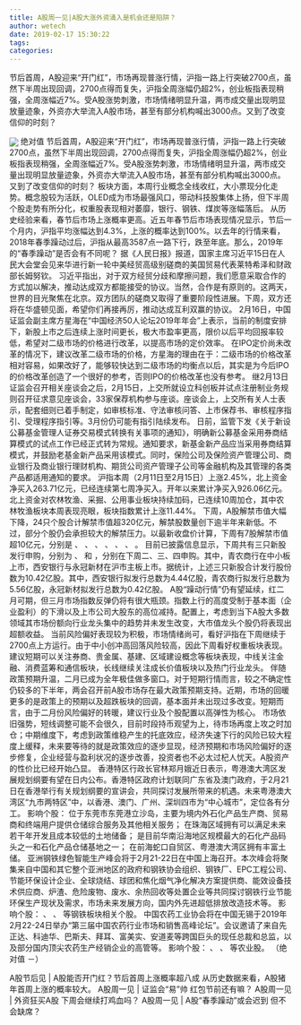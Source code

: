 ```yaml
---
title: A股周一见|A股大涨外资涌入是机会还是陷阱？
author: wetech
date: 2019-02-17 15:30:22
tags: 
categories: 
---
```

节后首周，A股迎来“开门红”，市场再现普涨行情，沪指一路上行突破2700点，虽然下半周出现回调，2700点得而复失，沪指全周涨幅仍超2%，创业板指表现稍强，全周涨幅近7%。受A股涨势刺激，市场情绪明显升温，两市成交量出现明显放量迹象，外资亦大举流入A股市场，甚至有部分机构喊出3000点。又到了改变信仰的时刻？
<!-- more -->
<img align="center" border="0" src="http://invest-images-external.cbndata.org/5LiA6LSiQUJT/images/550cfcf9c5e525e2b8c26f996053dfbb7167c6ae.png" />
绝对值
节后首周，A股迎来“开门红”，市场再现普涨行情，沪指一路上行突破2700点，虽然下半周出现回调，2700点得而复失，沪指全周涨幅仍超2%，创业板指表现稍强，全周涨幅近7%。受A股涨势刺激，市场情绪明显升温，两市成交量出现明显放量迹象，外资亦大举流入A股市场，甚至有部分机构喊出3000点。又到了改变信仰的时刻？
板块方面，本周行业概念全线收红，大小票现分化走势。概念股较为活跃，OLED成为市场最强风口，带动科技股集体上扬，但下半周个股走势有所分化，权重股表现相对萎靡，银行、钢铁、煤炭等涨幅落后。
从历史经验来看，春节后市场上涨概率更高。近五年春节后市场表现情况显示，节后一个月内，沪指平均涨幅达到4.3%，上涨的概率达到100%。以去年的行情来看，2018年春季躁动过后，沪指从最高3587点一路下行，跌至年底。那么，2019年的“春季躁动”是否会有不同呢？
据《人民日报》报道，国家主席习近平15日在人民大会堂会见来华进行新一轮中美经贸高级别磋商的美国贸易代表莱特希泽和财政部长姆努钦。
习近平指出，对于双方经贸分歧和摩擦问题，我们愿意采取合作的方式加以解决，推动达成双方都能接受的协议。当然，合作是有原则的。这两天，世界的目光聚焦在北京。双方团队的磋商又取得了重要阶段性进展。下周，双方还将在华盛顿见面，希望你们再接再厉，推动达成互利双赢的协议。
2月16日，中国证监会副主席方星海在“中国经济50人论坛2019年年会”上表示，当前的制度安排下，新股上市之后连续上涨时间更长，极大市盈率更高，限价以后平均回报率较低，希望对二级市场的价格进行改革，以提高市场的定价效率。
在IPO定价尚未改革的情况下，建议改革二级市场的价格，方星海的理由在于：二级市场的价格改革相对容易，如果改好了，能够较快达到二级市场的均衡点以后，其实是为今后IPO的价格改革创造了一个很好的参考，否则IPO的价格改革也没有参考。
继2月13日证监会召开相关座谈会之后，2月15日，上交所就设立科创板并试点注册制业务规则召开征求意见座谈会，33家保荐机构参与座谈。座谈会上，上交所有关人士表示，配套细则已着手制定，如审核标准、守法审核问答、上市保荐书、审核程序指引、受理程序指引等。3月份仍可能有指引陆续发布。
日前，监管下发《关于新设公募基金管理人证券交易模式转换有关事项的通知》，明确新公募基金采用券商结算模式的试点工作已经正式转为常规。通知要求，新基金新产品应当采用券商结算模式，并鼓励老基金新产品采用该模式。同时，保险公司及保险资产管理公司、商业银行及商业银行理财机构、期货公司资产管理子公司等金融机构及其管理的各类产品都适用通知的要求。
沪指本周（2月11日至2月15日）上涨2.45%，北上资金净买入263.71亿元，已经连续第七周净买入。开年以来累计净买入926.06亿元。北上资金对农林牧渔、采掘、公用事业板块持续加码，已连续10周加仓，其中农林牧渔板块本周表现亮眼，板块指数累计上涨11.44%。
下周，A股解禁市值大幅下降，24只个股合计解禁市值超320亿元，解禁股数量创下逾半年来新低。不过，部分个股仍会承担较大的解禁压力。以最新收盘价计算，下周有7股解禁市值超10亿元，分别是
、
、
、
、
、
、
。
目前已披露信息显示，下周共有三只新股发行申购，分别为
、
和
，分别在下周二、三、四申购。其中，青农商行在中小板上市，西安银行与永冠新材在沪市主板上市。据统计，上述三只新股合计发行股份数为10.42亿股。其中，西安银行拟发行总数为4.44亿股，青农商行拟发行总数为5.56亿股，永冠新材拟发行总数为0.42亿股。
A股“躁动行情”仍有望延续，红二月可期，但三月市场指数反弹仍将有很大瓶颈。指数上行的高度受制于基本面（企业盈利）的下滑以及上市公司大股东的高位减持。配置上，考虑到当下A股大多数领域其市场份额向行业龙头集中的趋势并未发生改变，大市值龙头个股仍将表现出超额收益。
当前风险偏好表现较为积极，市场情绪尚可，看好沪指在下周继续于2700点上方运行。由于中小创冲高回落风险较高，因此下周看好权重板块表现。建议短期可以关注券商、贵金属、基建、区域建设概念等板块表现，中线关注金融、消费蓝筹和通信板块，长线继续关注成长价值板块以及热门行业龙头。
伴随政策预期升温，二月已成为全年极佳做多窗口。对于短期行情而言，较之不确定性仍较多的下半年，两会召开前A股市场存在最大政策预期支持。近期，市场的回暖更多的是政策上的预期以及超跌板块的回调，基本面并未出现过多改变。短期而言，由于二月份风险偏好的转暖，建议行业及个股配置以高弹性为核心。
市场依旧强势，短线调整可能不会很久，目前时段持币观望为上，待市场再度上攻之时加仓；中期维度下，考虑到政策维稳产生的托底效应，经济失速下行的风险已较大程度上缓释，未来要等待的就是政策效应的逐步显现，经济预期和市场风险偏好的逐步修复，企业经营与盈利状况的逐步改善，投资者也不必太过杞人忧天。A股资产的性价比已经开始凸显。
香港特区行政长官林郑月娥近日表示，粤港澳大湾区发展规划纲要有望在日内公布。香港特区政府计划联同广东省及澳门政府，于2月21日在香港举行有关规划纲要的宣讲会，共同探讨发展所带来的机遇。未来粤港澳大湾区“九市两特区”中，以香港、澳门、广州、深圳四市为“中心城市”，定位各有分工。
影响个股：
位于东莞市东莞港立沙岛，主要为境内外石化产品生产商、贸易商和终端用户提供仓储综合服务及其他相关服务；
在珠海区域拥有可以满足未来若干年开发且成本较低的土地储备；
是目前华南沿海地区规模最大的石化产品码头之一和石化产品仓储基地之一；
在前海蛇口自贸区、粤港澳大湾区拥有丰富土储。
亚洲钢铁绿色智能生产峰会将于2月21-22日在中国上海召开。本次峰会将聚集来自中国和其它整个亚洲地区的政府和钢铁协会组织、钢铁厂、EPC工程公司、节能环保设计企业、全球烧结、球团和焦化烟气净化解决方案提供商、能效设备技术供应商、炉渣、危险废物、废水、余热回收等处置企业等共同探讨钢铁行业节能环保生产现状及需求，市场未来发展方向，国内外先进超低排放改造技术等。
影响个股：
、
、
等钢铁板块相关个股。
中国农药工业协会将在中国无锡于2019年2月22-24日举办“第三届中国农药行业市场和销售高峰论坛”。会议邀请了来自先正达、科迪华、巴斯夫、拜耳、富美实、安道麦等跨国巨头的现任总裁和总监，以及部分国内顶尖农药生产经销企业的高管等。
影响个股：
、
、
等农业股。
（绝对值 －）
 
 
A股节后见 | A股能否开门红？节后首周上涨概率超八成
从历史数据来看，A股猪年首周上涨的概率较大。
A股周一见 | 证监会“易”帅 红包节前还有嘛？ 
A股周一见 | 外资狂买A股 下周会继续打鸡血吗？
A股周一见 | A股“春季躁动”或会迟到 但不会缺席？
